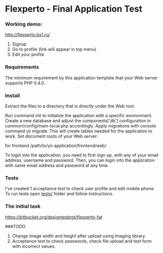 Flexperto - Final Application Test
===============================

### Working demo:
http://flexperto.bs1.ru/

1. Signup
2. Go to profile (link will appear in top menu)
3. Edit your profile

### Requirements

The minimum requirement by this application template that your Web server supports PHP 5.4.0.

### Install

Extract the files to a directory that is directly under the Web root.

Run command init to initialize the application with a specific environment.
Create a new database and adjust the components['db'] configuration in common/config/main-local.php accordingly.
Apply migrations with console command yii migrate. This will create tables needed for the application to work.
Set document roots of your Web server:

for frontend /path/to/yii-application/frontend/web/

To login into the application, you need to first sign up, with any of your email address, username and password.
Then, you can login into the application with same email address and password at any time.

### Tests
I've created 1 acceptance test to check user profile and edit mobile phone
To run tests open [tests/](tests/) folder and follow instructions.

### The initial task
https://bitbucket.org/designtesbrot/flexperto-fat

###TODO
1. Change image width and height after upload using Imaging library.
2. Acceptance test to check passwords, check file upload and test form with incorrect values.
